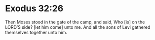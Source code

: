# Exodus 32:26

Then Moses stood in the gate of the camp, and said, Who [is] on the LORD’S side? [let him come] unto me. And all the sons of Levi gathered themselves together unto him.